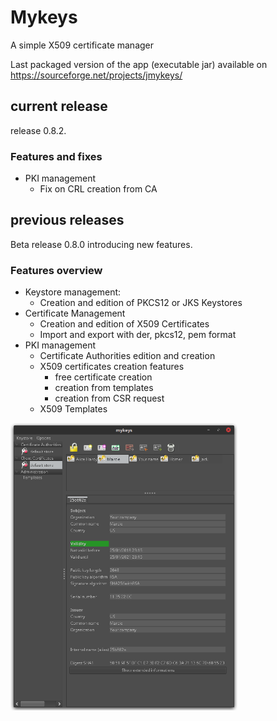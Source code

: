 # Mykeys

A simple X509 certificate manager

Last packaged version of the app (executable jar) available on https://sourceforge.net/projects/jmykeys/


## current release
release 0.8.2.
### Features and fixes
- PKI management
  -  Fix on CRL creation from CA

## previous releases
Beta release 0.8.0 introducing new features.

### Features overview
- Keystore management:
  - Creation and edition of PKCS12 or JKS Keystores
- Certificate Management
  -  Creation and edition of X509 Certificates
  - Import and export with der, pkcs12, pem format
- PKI management
  -  Certificate Authorities edition and creation
  -  X509 certificates creation features
     -  free certificate creation
     -  creation from templates
     -  creation from CSR request
  -  X509 Templates

<div align="left">
        <img width="72%" src="/info/mk_screen1.png" alt="About screen" title="About screen"</img>
</div>


